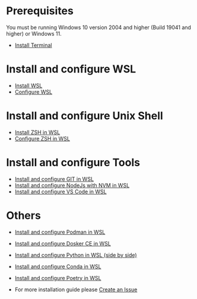 
# Prerequisites

You must be running Windows 10 version 2004 and higher (Build 19041 and higher) or Windows 11.

* [Install Terminal](Install%20Terminal.md)

# Install and configure WSL

* [Install WSL](Install%20WSL.md)
* [Configure WSL](configure%20WSL.md)

# Install and configure Unix Shell

* [Install ZSH in WSL](install%20ZSH%20in%20WSL.md)
* [Configure ZSH in WSL](configure%20ZSH%20in%20WSL.md)

# Install and configure Tools
  
* [Install and configure GIT in WSL]()
* [Install and configure NodeJs with NVM in WSL]()
* [Install and configure VS Code in WSL]()

# Others

* [Install and configure Podman in WSL]()
* [Install and configure Dosker CE in WSL]()


* [Install and configure Python in WSL (side by side)]()
* [Install and configure Conda in WSL]()
* [Install and configure Poetry in WSL]()


* For more installation guide please [Create an Issue](https://github.com/CedricCazin/tutorials/issues/new)
  
